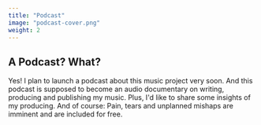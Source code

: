 ```yaml
---
title: "Podcast"
image: "podcast-cover.png"
weight: 2
---
```


## A Podcast? What?

Yes! I plan to launch a podcast about this music project very soon. And this podcast is supposed to become an audio documentary on writing, producing and publishing my music.
Plus, I'd like to share some insights of my producing.
And of course: Pain, tears and unplanned mishaps are imminent and are included for free.
